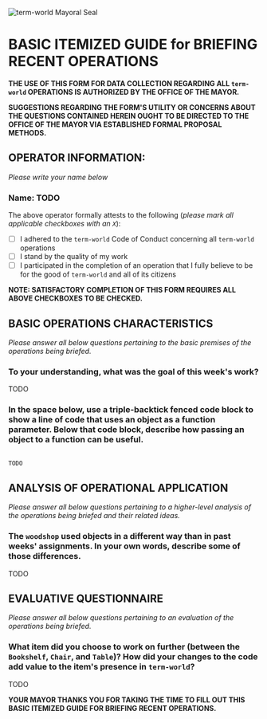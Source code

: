 ![term-world Mayoral Seal](https://user-images.githubusercontent.com/1552764/215439183-8748747c-b24a-48c1-909e-3eb398e8b155.png)

# BASIC ITEMIZED GUIDE for BRIEFING RECENT OPERATIONS

**THE USE OF THIS FORM FOR DATA COLLECTION REGARDING ALL `term-world` OPERATIONS IS AUTHORIZED BY THE OFFICE OF THE MAYOR.**

**SUGGESTIONS REGARDING THE FORM'S UTILITY OR CONCERNS ABOUT THE QUESTIONS CONTAINED HEREIN OUGHT TO BE DIRECTED TO THE OFFICE OF THE MAYOR VIA ESTABLISHED FORMAL PROPOSAL METHODS.**


## OPERATOR INFORMATION:

*Please write your name below*

### Name: TODO

The above operator formally attests to the following
(*please mark all applicable checkboxes with an `X`*):

- [ ] I adhered to the `term-world` Code of Conduct concerning all `term-world` operations
- [ ] I stand by the quality of my work
- [ ] I participated in the completion of an operation that I fully believe to be for the good of `term-world` and all of its citizens

**NOTE: SATISFACTORY COMPLETION OF THIS FORM REQUIRES ALL ABOVE CHECKBOXES TO BE CHECKED.**

## BASIC OPERATIONS CHARACTERISTICS

*Please answer all below questions pertaining to the basic premises of the operations being briefed.*

### To your understanding, what was the goal of this week's work?

TODO

### In the space below, use a triple-backtick fenced code block to show a line of code that uses an object as a function parameter. Below that code block, describe how passing an object to a function can be useful.

```python

TODO

```

## ANALYSIS OF OPERATIONAL APPLICATION

*Please answer all below questions pertaining to a higher-level analysis of the operations being briefed and their related ideas.*

### The `woodshop` used objects in a different way than in past weeks' assignments. In your own words, describe some of those differences.

TODO

## EVALUATIVE QUESTIONNAIRE

*Please answer all below questions pertaining to an evaluation of the operations being briefed.*

### What item did you choose to work on further (between the `Bookshelf`, `Chair`, and `Table`)? How did your changes to the code add value to the item's presence in `term-world`?

TODO

**YOUR MAYOR THANKS YOU FOR TAKING THE TIME TO FILL OUT THIS BASIC ITEMIZED GUIDE FOR BRIEFING RECENT OPERATIONS.**
